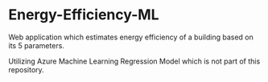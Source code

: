 # Energy-Efficiency-ML

Web application which estimates energy efficiency of a building based on its 5 parameters.

Utilizing Azure Machine Learning Regression Model which is not part of this repository.
